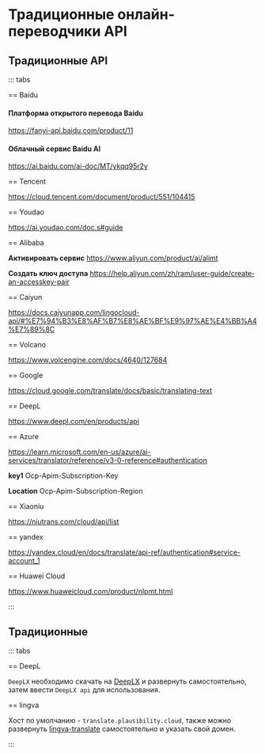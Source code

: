 # Традиционные онлайн-переводчики API

## Традиционные API

::: tabs

== Baidu

#### Платформа открытого перевода Baidu

https://fanyi-api.baidu.com/product/11

#### Облачный сервис Baidu AI

https://ai.baidu.com/ai-doc/MT/ykqq95r2y

== Tencent

https://cloud.tencent.com/document/product/551/104415

== Youdao

https://ai.youdao.com/doc.s#guide

== Alibaba

**Активировать сервис** https://www.aliyun.com/product/ai/alimt

**Создать ключ доступа** https://help.aliyun.com/zh/ram/user-guide/create-an-accesskey-pair

== Caiyun

https://docs.caiyunapp.com/lingocloud-api/#%E7%94%B3%E8%AF%B7%E8%AE%BF%E9%97%AE%E4%BB%A4%E7%89%8C

== Volcano

https://www.volcengine.com/docs/4640/127684

== Google

https://cloud.google.com/translate/docs/basic/translating-text

== DeepL

https://www.deepl.com/en/products/api

== Azure

https://learn.microsoft.com/en-us/azure/ai-services/translator/reference/v3-0-reference#authentication

**key1** Ocp-Apim-Subscription-Key	

**Location** Ocp-Apim-Subscription-Region

== Xiaoniu

https://niutrans.com/cloud/api/list

== yandex

https://yandex.cloud/en/docs/translate/api-ref/authentication#service-account_1

== Huawei Cloud

https://www.huaweicloud.com/product/nlpmt.html

:::


## Традиционные

::: tabs

== DeepL

`DeepLX` необходимо скачать на [DeepLX](https://github.com/OwO-Network/DeepLX) и развернуть самостоятельно, затем ввести `DeepLX api` для использования.

== lingva

Хост по умолчанию - `translate.plausibility.cloud`, также можно развернуть [lingva-translate](https://github.com/thedaviddelta/lingva-translate) самостоятельно и указать свой домен.

:::
